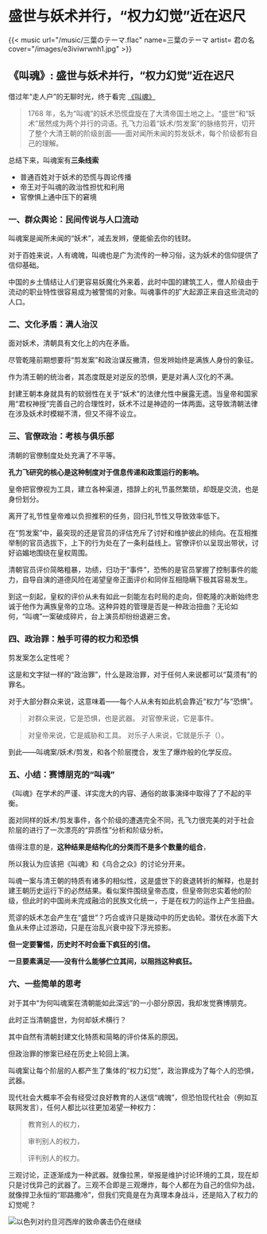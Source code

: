 # 盛世与妖术并行，“权力幻觉”近在迟尺

{{< music url="/music/三葉のテーマ.flac" name=三葉のテーマ artist= 君の名 cover="/images/e3iviwrwnh1.jpg" >}} 
## 《叫魂》: 盛世与妖术并行，“权力幻觉”近在迟尺



借过年“走人户”的无聊时光，终于看完 [《叫魂》](https://book.douban.com/subject/10471333/)

> 1768 年，名为“叫魂”的妖术恐慌盘旋在了大清帝国土地之上。“盛世”和“妖术”居然成为两个并行的词语。孔飞力沿着“妖术/剪发案”的脉络剪开，切开了整个大清王朝的阶级剖面——面对闻所未闻的剪发妖术，每个阶级都有自己的理解。

总结下来，叫魂案有**三条线索**

- 普通百姓对于妖术的恐慌与舆论传播
- 帝王对于叫魂的政治性担忧和利用
- 官僚惧上通中压下的窘境

### 一、群众舆论：民间传说与人口流动

叫魂案是闻所未闻的“妖术”，减去发辫，便能偷去你的钱财。

对于百姓来说，人有魂魄，叫魂也是广为流传的一种习俗，这为妖术的信仰提供了信仰基础。

中国的乡土情结让人们更容易妖魔化外来着，此时中国的建筑工人，僧人阶级由于流动的职业特性很容易成为被警惕的对象。叫魂事件的扩大起源正来自这些流动的人口。

### 二、文化矛盾：满人治汉

面对妖术，清朝具有文化上的内在矛盾。

尽管乾隆前期想要将“剪发案”和政治谋反撇清，但发辫始终是满族人身份的象征。

作为清王朝的统治者，其态度既是对逆反的恐惧，更是对满人汉化的不满。

封建王朝本身就具有的软弱性在关于“妖术”的法律允性中展露无遗。当皇帝和国家用“君权神授”完善自己的合理性时，妖术不过是神迹的一体两面。这导致清朝法律在涉及妖术时模糊不清，但又不得不设立。

### 三、官僚政治：考核与俱乐部

清朝的官僚制度处处充满了不平等。

**孔力飞研究的核心是这种制度对于信息传递和政策运行的影响。**

皇帝把官僚视为工具，建立各种渠道，措辞上的礼节虽然繁琐，却既是交流，也是身份划分。

离开了礼节性皇帝难以负担推积的任务，回归礼节性又导致效率低下。

在“剪发案”中，最突现的还是官员的评估充斥了讨好和维护彼此的倾向。在互相推举制的官员选拔下，上下的行为处在了一条利益线上。官僚评价以呈现出带状，讨好谄媚地围绕在皇权周围。

清朝官员评价简略粗暴，功绩，归功于“事件”，恐怖的是官员掌握了控制事件的能力，自导自演的道德风险在渴望皇帝正面评价和同伴互相隐瞒下极其容易发生。

到这一刻起，皇权的评价从未有如此一刻能左右时局的走向，但乾隆的决断始终忠诚于他作为满族皇帝的立场。这种异姓的管理是否是一种政治扭曲？无论如何，“叫魂”一案破成碎片，台上演员却纷纷退避三舍。

### 四、政治罪：触手可得的权力和恐惧

剪发案怎么定性呢？

这是和文字狱一样的“政治罪”，什么是政治罪，对于任何人来说都可以“莫须有”的罪名。

对于大部分群众来说，这意味着——每个人从未有如此机会靠近“权力”与“恐惧”。

> 对群众来说，它是恐惧，也是武器。
> 对官僚来说，它是事件。

> 对皇帝来说，它是威胁和工具。
> 对乐子人来说，它就是乐子（）。

到此——叫魂案/妖术/剪发，和各个阶层搅合，发生了爆炸般的化学反应。

### 五、小结：赛博朋克的“叫魂”

《叫魂》在学术的严谨、详实庞大的内容、通俗的故事演绎中取得了了不起的平衡。

面对同样的妖术/剪发事件，各个阶级的遭遇完全不同，孔飞力很完美的对于社会阶层的进行了一次漂亮的“异质性”分析和阶级分析。

值得注意的是，**这种结果是结构化的分类而不是多个数量的组合**，

所以我认为应该把《叫魂》和《乌合之众》的讨论分开来。

叫魂一案与清王朝的特质有诸多的相似性，这是盛世下的衰退转折的解释，也是封建王朝历史运行下的必然结果。看似案件围绕皇帝态度，但皇帝则忠实着他的阶级，但此时的中国尚未完成融洽的民族文化统一，于是在权力的运作上产生扭曲。

荒谬的妖术怎会产生在“盛世”？巧合或许只是拨动中的历史齿轮。潜伏在水面下大鱼从未停止过游动，只是在治乱兴衰中投下浮光掠影。

**但一定要警惕，历史时不时会垂下疯狂的引信。**

**一旦要素满足——没有什么能够伫立其间，以阻挡这种疯狂。**

### 六、一些简单的思考

对于其中“为何叫魂案在清朝能如此深远”的一小部分原因，我却发觉赛博朋克。

此时正当清朝盛世，为何却妖术横行？

其中自然有清朝封建文化特质和简略的评价体系的原因。

但政治罪的惨案已经在历史上轮回上演。

叫魂案让每个阶层的人都产生了集体的“权力幻觉”，政治罪成为了每个人的恐惧，武器。

现代社会大概率不会有经受过良好教育的人迷信“魂魄”，但恐怕现代社会（例如互联网发言），任何人都比以往更加渴望一种权力：

> 教育别人的权力，
>
> 审判别人的权力，
>
> 评判别人的权力。

三观讨论，正逐渐成为一种武器。就像拉黑，举报是维护讨论环境的工具，现在却只是讨伐异己的武器了。三观不合即是三观爆炸，每个人都在为自己的信仰为战，就像捍卫永恒的“耶路撒冷”，但我们究竟是在为真理本身战斗，还是陷入了权力的幻觉呢？

![以色列对约旦河西岸的致命袭击仍在继续](https://chinese.aljazeera.net/wp-content/uploads/2024/02/AFP__20240221__34JW46U__v1__Preview__PalestinianIsraelConflictStrikes-1708512647-1708521032.jpg?resize=570%2C380&quality=80)

